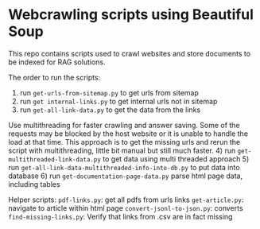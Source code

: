 # Webcrawling scripts using Beautiful Soup
This repo contains scripts used to crawl websites and store documents to be indexed for RAG solutions.

The order to run the scripts: 

1) run `get-urls-from-sitemap.py` to get urls from sitemap
2) run `get internal-links.py` to get internal urls not in sitemap
3) run `get-all-link-data.py` to get the data from the links

Use multithreading for faster crawling and answer saving. Some of the requests may be blocked by the host website or it is unable to handle the load at that time. This approach is to get the missing urls and rerun the script with multithreading, little bit manual but still much faster.
4) run `get-multithreaded-link-data.py` to get data using multi threaded approach
5) run `get-all-link-data-multithreaded-info-into-db.py` to put data into database
6) run `get-documentation-page-data.py` parse html page data, including tables

Helper scripts:
`pdf-links.py`: get all pdfs from urls links
`get-article.py`: navigate to article within html page
`convert-jsonl-to-json.py`: converts 
`find-missing-links.py`: Verify that links from .csv are in fact missing

